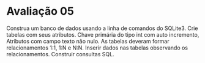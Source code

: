 # Avaliação 05

Construa um banco de dados usando a linha de comandos do SQLite3.
Crie tabelas com seus atributos. Chave primária do tipo int com auto incremento, Atributos com campo texto não nulo. As tabelas deveram formar relacionamentos 1:1, 1:N e N:N.
Inserir dados nas tabelas observando os relacionamentos. 
Construir consultas SQL.
